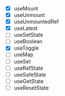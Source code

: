 - [x] useMount
- [x] useUnmount
- [x] useUnmountedRef
- [x] useLatest
- [ ] useSetState
- [ ] useBoolean
- [x] useToggle
- [ ] useMap
- [ ] useSet
- [ ] useRafState
- [ ] useSafeState
- [ ] useGetState
- [ ] useResetState